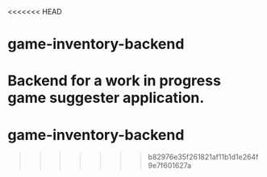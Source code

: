 <<<<<<< HEAD
# game-inventory-backend
Backend for a work in progress game suggester application.
=======
# game-inventory-backend
>>>>>>> b82976e35f261821af11b1d1e264f9e7f601627a
